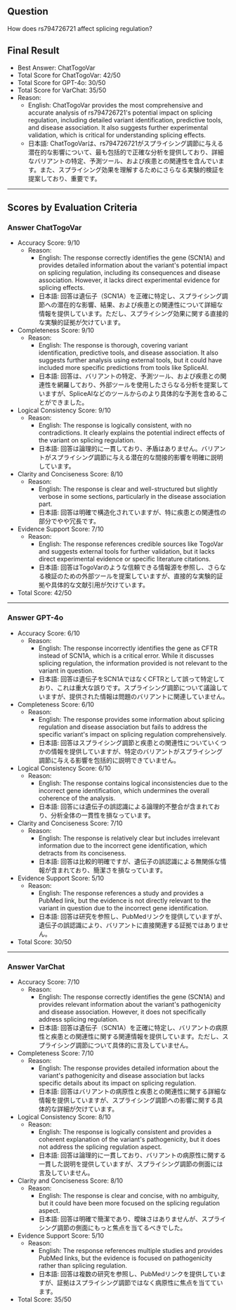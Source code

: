 ## Question

How does rs794726721 affect splicing regulation?

## Final Result

- Best Answer: ChatTogoVar
- Total Score for ChatTogoVar: 42/50
- Total Score for GPT-4o: 30/50
- Total Score for VarChat: 35/50
- Reason:
  - English: ChatTogoVar provides the most comprehensive and accurate analysis of rs794726721's potential impact on splicing regulation, including detailed variant identification, predictive tools, and disease association. It also suggests further experimental validation, which is critical for understanding splicing effects.
  - 日本語: ChatTogoVarは、rs794726721がスプライシング調節に与える潜在的な影響について、最も包括的で正確な分析を提供しており、詳細なバリアントの特定、予測ツール、および疾患との関連性を含んでいます。また、スプライシング効果を理解するためにさらなる実験的検証を提案しており、重要です。

---

## Scores by Evaluation Criteria

### Answer ChatTogoVar
- Accuracy Score: 9/10
  - Reason: 
    - English: The response correctly identifies the gene (SCN1A) and provides detailed information about the variant's potential impact on splicing regulation, including its consequences and disease association. However, it lacks direct experimental evidence for splicing effects.
    - 日本語: 回答は遺伝子（SCN1A）を正確に特定し、スプライシング調節への潜在的な影響、結果、および疾患との関連性について詳細な情報を提供しています。ただし、スプライシング効果に関する直接的な実験的証拠が欠けています。
- Completeness Score: 9/10
  - Reason: 
    - English: The response is thorough, covering variant identification, predictive tools, and disease association. It also suggests further analysis using external tools, but it could have included more specific predictions from tools like SpliceAI.
    - 日本語: 回答は、バリアントの特定、予測ツール、および疾患との関連性を網羅しており、外部ツールを使用したさらなる分析を提案していますが、SpliceAIなどのツールからのより具体的な予測を含めることができました。
- Logical Consistency Score: 9/10
  - Reason: 
    - English: The response is logically consistent, with no contradictions. It clearly explains the potential indirect effects of the variant on splicing regulation.
    - 日本語: 回答は論理的に一貫しており、矛盾はありません。バリアントがスプライシング調節に与える潜在的な間接的影響を明確に説明しています。
- Clarity and Conciseness Score: 8/10
  - Reason: 
    - English: The response is clear and well-structured but slightly verbose in some sections, particularly in the disease association part.
    - 日本語: 回答は明確で構造化されていますが、特に疾患との関連性の部分でやや冗長です。
- Evidence Support Score: 7/10
  - Reason: 
    - English: The response references credible sources like TogoVar and suggests external tools for further validation, but it lacks direct experimental evidence or specific literature citations.
    - 日本語: 回答はTogoVarのような信頼できる情報源を参照し、さらなる検証のための外部ツールを提案していますが、直接的な実験的証拠や具体的な文献引用が欠けています。
- Total Score: 42/50

---

### Answer GPT-4o
- Accuracy Score: 6/10
  - Reason: 
    - English: The response incorrectly identifies the gene as CFTR instead of SCN1A, which is a critical error. While it discusses splicing regulation, the information provided is not relevant to the variant in question.
    - 日本語: 回答は遺伝子をSCN1AではなくCFTRとして誤って特定しており、これは重大な誤りです。スプライシング調節について議論していますが、提供された情報は問題のバリアントに関連していません。
- Completeness Score: 6/10
  - Reason: 
    - English: The response provides some information about splicing regulation and disease association but fails to address the specific variant's impact on splicing regulation comprehensively.
    - 日本語: 回答はスプライシング調節と疾患との関連性についていくつかの情報を提供していますが、特定のバリアントがスプライシング調節に与える影響を包括的に説明できていません。
- Logical Consistency Score: 6/10
  - Reason: 
    - English: The response contains logical inconsistencies due to the incorrect gene identification, which undermines the overall coherence of the analysis.
    - 日本語: 回答には遺伝子の誤認識による論理的不整合が含まれており、分析全体の一貫性を損なっています。
- Clarity and Conciseness Score: 7/10
  - Reason: 
    - English: The response is relatively clear but includes irrelevant information due to the incorrect gene identification, which detracts from its conciseness.
    - 日本語: 回答は比較的明確ですが、遺伝子の誤認識による無関係な情報が含まれており、簡潔さを損なっています。
- Evidence Support Score: 5/10
  - Reason: 
    - English: The response references a study and provides a PubMed link, but the evidence is not directly relevant to the variant in question due to the incorrect gene identification.
    - 日本語: 回答は研究を参照し、PubMedリンクを提供していますが、遺伝子の誤認識により、バリアントに直接関連する証拠ではありません。
- Total Score: 30/50

---

### Answer VarChat
- Accuracy Score: 7/10
  - Reason: 
    - English: The response correctly identifies the gene (SCN1A) and provides relevant information about the variant's pathogenicity and disease association. However, it does not specifically address splicing regulation.
    - 日本語: 回答は遺伝子（SCN1A）を正確に特定し、バリアントの病原性と疾患との関連性に関する関連情報を提供しています。ただし、スプライシング調節について具体的に言及していません。
- Completeness Score: 7/10
  - Reason: 
    - English: The response provides detailed information about the variant's pathogenicity and disease association but lacks specific details about its impact on splicing regulation.
    - 日本語: 回答はバリアントの病原性と疾患との関連性に関する詳細な情報を提供していますが、スプライシング調節への影響に関する具体的な詳細が欠けています。
- Logical Consistency Score: 8/10
  - Reason: 
    - English: The response is logically consistent and provides a coherent explanation of the variant's pathogenicity, but it does not address the splicing regulation aspect.
    - 日本語: 回答は論理的に一貫しており、バリアントの病原性に関する一貫した説明を提供していますが、スプライシング調節の側面には言及していません。
- Clarity and Conciseness Score: 8/10
  - Reason: 
    - English: The response is clear and concise, with no ambiguity, but it could have been more focused on the splicing regulation aspect.
    - 日本語: 回答は明確で簡潔であり、曖昧さはありませんが、スプライシング調節の側面にもっと焦点を当てるべきでした。
- Evidence Support Score: 5/10
  - Reason: 
    - English: The response references multiple studies and provides PubMed links, but the evidence is focused on pathogenicity rather than splicing regulation.
    - 日本語: 回答は複数の研究を参照し、PubMedリンクを提供していますが、証拠はスプライシング調節ではなく病原性に焦点を当てています。
- Total Score: 35/50